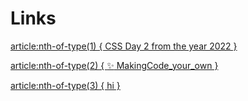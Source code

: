 # Links

 

[article:nth-of-type(1) {
CSS Day 2 from the year 2022
}](https://github.com/farrahton/weekly-nerd-2122/wiki/article:nth-of-type(1))

[article:nth-of-type(2) {
:sparkles: MakingCode_your_own
}](https://github.com/farrahton/weekly-nerd-2122/wiki/article:nth-of-type(2))

[article:nth-of-type(3) {
hi
}](https://github.com/farrahton/weekly-nerd-2122/wiki/article:nth-of-type(3))

